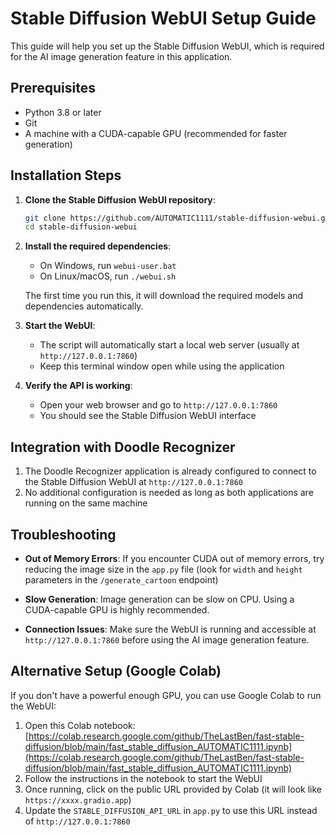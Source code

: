 # Stable Diffusion WebUI Setup Guide

This guide will help you set up the Stable Diffusion WebUI, which is required for the AI image generation feature in this application.

## Prerequisites
- Python 3.8 or later
- Git
- A machine with a CUDA-capable GPU (recommended for faster generation)

## Installation Steps

1. **Clone the Stable Diffusion WebUI repository**:
   ```bash
   git clone https://github.com/AUTOMATIC1111/stable-diffusion-webui.git
   cd stable-diffusion-webui
   ```

2. **Install the required dependencies**:
   - On Windows, run `webui-user.bat`
   - On Linux/macOS, run `./webui.sh`
   
   The first time you run this, it will download the required models and dependencies automatically.

3. **Start the WebUI**:
   - The script will automatically start a local web server (usually at `http://127.0.0.1:7860`)
   - Keep this terminal window open while using the application

4. **Verify the API is working**:
   - Open your web browser and go to `http://127.0.0.1:7860`
   - You should see the Stable Diffusion WebUI interface

## Integration with Doodle Recognizer

1. The Doodle Recognizer application is already configured to connect to the Stable Diffusion WebUI at `http://127.0.0.1:7860`
2. No additional configuration is needed as long as both applications are running on the same machine

## Troubleshooting

- **Out of Memory Errors**: If you encounter CUDA out of memory errors, try reducing the image size in the `app.py` file (look for `width` and `height` parameters in the `/generate_cartoon` endpoint)

- **Slow Generation**: Image generation can be slow on CPU. Using a CUDA-capable GPU is highly recommended.

- **Connection Issues**: Make sure the WebUI is running and accessible at `http://127.0.0.1:7860` before using the AI image generation feature.

## Alternative Setup (Google Colab)

If you don't have a powerful enough GPU, you can use Google Colab to run the WebUI:

1. Open this Colab notebook: [https://colab.research.google.com/github/TheLastBen/fast-stable-diffusion/blob/main/fast_stable_diffusion_AUTOMATIC1111.ipynb](https://colab.research.google.com/github/TheLastBen/fast-stable-diffusion/blob/main/fast_stable_diffusion_AUTOMATIC1111.ipynb)
2. Follow the instructions in the notebook to start the WebUI
3. Once running, click on the public URL provided by Colab (it will look like `https://xxxx.gradio.app`)
4. Update the `STABLE_DIFFUSION_API_URL` in `app.py` to use this URL instead of `http://127.0.0.1:7860`

